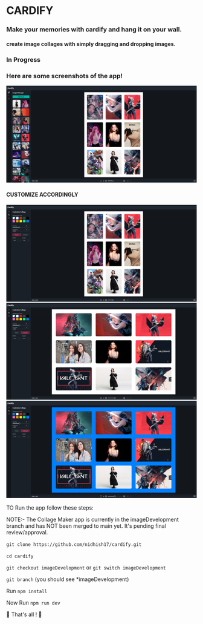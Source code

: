 # CARDIFY

### Make your memories with cardify and hang it on your wall.

#### create image collages with simply dragging and dropping images.

### In Progress

### Here are some screenshots of the app!

<img src="./src/assets/app_screenshots/app_main_1.png" alt="app main">

#### CUSTOMIZE ACCORDINGLY
<img src="./src/assets/app_screenshots/app_main_showing_customization.png" alt="customization tab">
<img src="./src/assets/app_screenshots/app_main_lanscape.png" alt="landscape collage">
<img src="./src/assets/app_screenshots/colored_canvas.png" alt="blue background collage">

TO Run the app follow these steps:

NOTE:- The Collage Maker app is currently in the imageDevelopment branch and has NOT been merged to main yet. It's pending final review/approval.

`git clone https://github.com/nidhish17/cardify.git`

`cd cardify`

`git checkout imageDevelopment` or `git switch imageDevelopment`

`git branch`
(you should see *imageDevelopment)

Run `npm install`

Now Run `npm run dev`

🎊 That's all ! 🎊